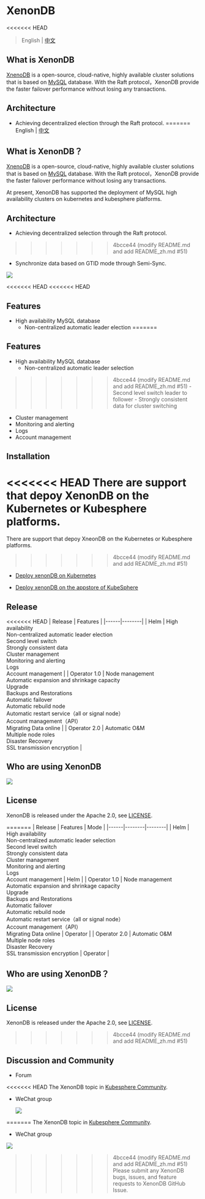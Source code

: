 
# XenonDB

<<<<<<< HEAD
> English | [中文](README_zh.md) 

## What is XenonDB

[XnenoDB](https://github.com/radondb/xenondb) is a open-source, cloud-native, highly available cluster solutions that is based on [MySQL](https://MySQL.org) database. With the Raft protocol，XenonDB provide the faster failover performance without losing any transactions. 

## Architecture

- Achieving decentralized election through the Raft protocol.
=======
English | [中文](README_zh.md) 

## What is XenonDB？

[XnenoDB](https://github.com/radondb/xenondb) is a open-source, cloud-native, highly available cluster solutions that is based on [MySQL](https://MySQL.org) database. With the Raft protocol，XenonDB provide the faster failover performance without losing any transactions. 

At present, XenonDB has supported the deployment of MySQL high availability clusters on kubernetes and kubesphere platforms.

## Architecture

- Achieving decentralized selection through the Raft protocol.
>>>>>>> 4bcce44 (modify README.md and add README_zh.md #51)
- Synchronize data based on GTID mode through Semi-Sync.

![](docs/images/XenonDB_Architecture_1.png)

<<<<<<< HEAD
<<<<<<< HEAD
## Features

- High availability MySQL database
    - Non-centralized automatic leader election
=======
## Features

- High availability MySQL database
    - Non-centralized automatic leader selection
>>>>>>> 4bcce44 (modify README.md and add README_zh.md #51)
    - Second level switch leader to follower 
    - Strongly consistent data for cluster switching
- Cluster management
- Monitoring and alerting
- Logs
- Account management

## Installation

<<<<<<< HEAD
There are support that depoy XenonDB on the Kubernetes or Kubesphere platforms.
=======
There are support that depoy XneonDB on the Kubernetes or Kubesphere platforms.
>>>>>>> 4bcce44 (modify README.md and add README_zh.md #51)

- [Deploy xenonDB on Kubernetes](docs/Kubernetes/deploy_xenondb_on_kubernetes.md) 

- [Deploy xenonDB on the appstore of KubeSphere](docs/KubeSphere/deploy_xenondb_on_kubesphere.md)

## Release

<<<<<<< HEAD
| Release | Features  |
|------|--------|
| Helm | High availability <br> Non-centralized automatic leader election <br>  Second level switch <br> Strongly consistent data <br> Cluster management <br> Monitoring and alerting <br> Logs <br> Account management | 
| Operator 1.0 | Node management <br> Automatic expansion and shrinkage capacity <br> Upgrade <br> Backups and Restorations <br> Automatic failover <br> Automatic rebuild node <br> Automatic restart service（all or signal node）<br> Account management（API）<br> Migrating Data online | 
| Operator 2.0 | Automatic O&M <br> Multiple node roles <br> Disaster Recovery <br> SSL transmission encryption  | 

## Who are using XenonDB

![](docs/images/users.png)

## License

XenonDB is released under the Apache 2.0, see [LICENSE](./LICENSE).

=======
| Release | Features  | Mode |
|------|--------|--------|
| Helm | High availability <br> Non-centralized automatic leader selection <br>  Second level switch <br> Strongly consistent data <br> Cluster management <br> Monitoring and alerting <br> Logs <br> Account management | Helm |
| Operator 1.0 | Node management <br> Automatic expansion and shrinkage capacity <br> Upgrade <br> Backups and Restorations <br> Automatic failover <br> Automatic rebuild node <br> Automatic restart service（all or signal node）<br> Account management（API）<br> Migrating Data online | Operator |
| Operator 2.0 | Automatic O&M <br> Multiple node roles <br> Disaster Recovery <br> SSL transmission encryption  | Operator |
## Who are using XenonDB？

![](docs/images/users.png)
## License

XenonDB is released under the Apache 2.0, see [LICENSE](./LICENSE).
>>>>>>> 4bcce44 (modify README.md and add README_zh.md #51)
## Discussion and Community

- Forum
  
<<<<<<< HEAD
  The XenonDB topic in [Kubesphere Community](https://github.com/kubesphere/community).

- WeChat group
   
   ![](docs/images/wechat_group.png)

=======
  The XenonDB topic in [Kubesphere Community](https://kubesphere.com.cn/forum/).

- WeChat group

![](docs/images/wechat_group.png)

>>>>>>> 4bcce44 (modify README.md and add README_zh.md #51)
Please submit any XenonDB bugs, issues, and feature requests to XenonDB GitHub Issue.
